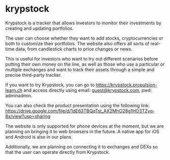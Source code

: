 # krypstock

Krypstock is a tracker that allows investors to monitor their investments by creating and updating portfolios.

The user can choose whether they want to add stocks, cryptocurrencies or both to customize their portfolios. The website also offers all sorts of real-time data, from candlestick charts to price changes or news.

This is useful for investors who want to try out different scenarios before putting their own money on the line, as well as those who use a particular or multiple exchanges and want to track their assets through a simple and precise third-party tracker.

If you want to try Krypstock, you can go to https://krypstock.propulsion-learn.ch and access directly using email: guest@krypstock.com, pwd: adminadmin.

You can also check the product presentation using the following link: https://drive.google.com/file/d/1dE63TBQqTst_AX2MhO28g1HO3TZyq-8x/view?usp=sharing

The website is only supported for phone devices at the moment, but we are planning on bringing it to web browsers in the future. A native app for iOS and Android is also in our plans.

Additionally, we are planning on connecting it to exchanges and DEXs so that the user can operate directly from Krypstock.
